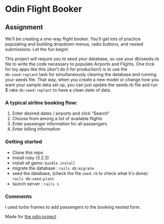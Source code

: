 # Odin Flight Booker

## Assignment

We’ll be creating a one-way flight booker. You’ll get lots of practice populating and building dropdown menus, radio buttons, and nested submissions. Let the fun begin!

This project will require you to seed your database, so use your db/seeds.rb file to write the code necessary to populate Airports and Flights. One trick for toy apps like this (don’t do it for production!) is to use the `db:seed:replant` task for simultaneously clearing the database and running your seeds file. That way, when you create a new model or change how you want your sample data set up, you can just update the seeds.rb file and run $ rake `db:seed:replant` to have a clean slate of data.

### A typical airline booking flow:

  1. Enter desired dates / airports and click “Search”
  2. Choose from among a list of available flights
  3. Enter passenger information for all passengers
  4.  Enter billing information


### Getting started

- Clone this repo
- install ruby (3.2.3)
- install all gems:  `bundle install`
- migrate the database : `rails db:migrate`
- seed the database, (check the file `seed.rb` to check what it's done): `rails db:seed:plant`
- launch server : `rails s`

### Comments

I used turbo frames to add passengers to the booking nested form.


Made for [the odin project](https://www.theodinproject.com/lessons/ruby-on-rails-flight-booker)